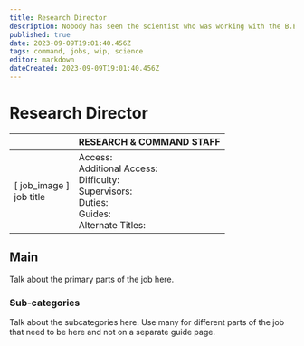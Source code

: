 ```yaml
---
title: Research Director
description: Nobody has seen the scientist who was working with the B.E.P.I.S. lately, the Toxins lab is gone and took my office with it, R&D looks like a bizarro town of machines and Robotics has enough firepower to take over the station. 
published: true
date: 2023-09-09T19:01:40.456Z
tags: command, jobs, wip, science
editor: markdown
dateCreated: 2023-09-09T19:01:40.456Z
---
```


# Research Director

|                             | RESEARCH & COMMAND STAFF                                                                                   |
|-----------------------------|----------------------------------------------------------------------------------------------|
| \[ job_image ]<br>job title | Access:<br>Additional Access:<br>Difficulty:<br>Supervisors:<br>Duties:<br>Guides:<br>Alternate Titles: |

## Main 
Talk about the primary parts of the job here.


### Sub-categories
Talk about the subcategories here. Use many for different parts of the job that need to be here and not on a separate guide page.